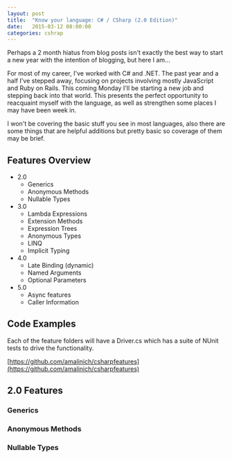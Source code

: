 ```yaml
---
layout: post
title:  "Know your language: C# / CSharp (2.0 Edition)"
date:   2015-03-12 08:00:00
categories: cshrap
---
```

Perhaps a 2 month hiatus from blog posts isn't exactly the best way to start a new year with the intention of blogging, but here I am...

For most of my career, I've worked with C# and .NET.  The past year and a half I've stepped away, focusing on projects involving mostly JavaScript and Ruby on Rails.  This coming Monday I'll be starting a new job and stepping back into that world.  This presents the perfect opportunity to reacquaint myself with the language, as well as strengthen some places I may have been week in.

I won't be covering the basic stuff you see in most languages, also there are some things that are helpful additions but pretty basic so coverage of them may be brief.

## Features Overview

* 2.0
  * Generics
  * Anonymous Methods
  * Nullable Types
* 3.0
  * Lambda Expressions
  * Extension Methods
  * Expression Trees
  * Anonymous Types
  * LINQ
  * Implicit Typing
* 4.0
  * Late Binding (dynamic)
  * Named Arguments
  * Optional Parameters
* 5.0
  * Async features
  * Caller Information

## Code Examples

Each of the feature folders will have a Driver.cs which has a suite of NUnit tests to drive the functionality.

[https://github.com/amalinich/csharpfeatures](https://github.com/amalinich/csharpfeatures)

## 2.0 Features

### Generics

### Anonymous Methods

### Nullable Types